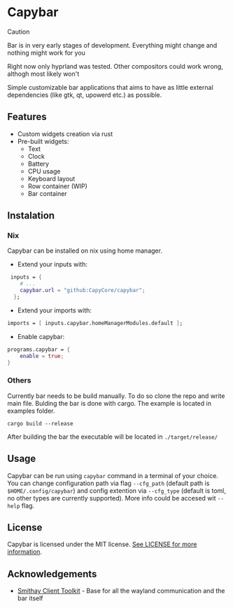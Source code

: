 # Capybar
> [!CAUTION]
> Bar is in very early stages of development. Everything might change and nothing might work for you
>
> Right now only hyprland was tested. Other compositors could work wrong, althogh most likely won't

Simple customizable bar applications that aims to have as little external dependencies (like gtk, qt, upowerd etc.) as possible. 

## Features
- Custom widgets creation via rust
- Pre-built widgets:
    - Text
    - Clock
    - Battery
    - CPU usage
    - Keyboard layout
    - Row container (WIP)
    - Bar container

## Instalation

### Nix

Capybar can be installed on nix using home manager.
- Extend your inputs with:
```nix
 inputs = {
    # ...
    capybar.url = "github:CapyCore/capybar"; 
  };
```

- Extend your imports with:
```nix
imports = [ inputs.capybar.homeManagerModules.default ];
```

- Enable capybar:
```nix
programs.capybar = {
    enable = true;
}
```

### Others
Currently bar needs to be build manually. To do so clone the repo and write main file. Bulding the bar is done with cargo. The example is located in examples folder.
```
cargo build --release
```

After building the bar the executable will be located in `./target/release/`

## Usage

Capybar can be run using `capybar` command in a terminal of your choice. You can change configuration path via flag 
`--cfg_path` (default path is `$HOME/.config/capybar`) and config extention via `--cfg_type` (default is toml, no other types are
currently supported). More info could be accesed wit `--help` flag.

## License

Capybar is licensed under the MIT license. [See LICENSE for more information](https://github.com/YggdraCraft/capybar/blob/master/LICENSE).


## Acknowledgements

- [Smithay Client Toolkit](https://github.com/Smithay/client-toolkit) - Base for all the wayland communication and the bar itself
